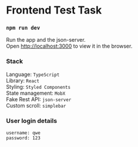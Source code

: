 # Frontend Test Task



### `npm run dev`
Run the app and the json-server.  
Open [http://localhost:3000](http://localhost:3000) to view it in the browser.
### Stack
Language: ``TypeScript``  
Library: ``React``  
Styling: ``Styled Components``   
State management: ``MobX``     
Fake Rest API: ``json-server``    
Custom scroll: ``simplebar``  
### User login details
``username: qwe``  
``password: 123``

